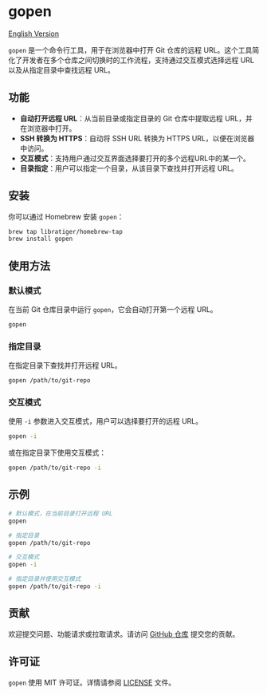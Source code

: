 # gopen

[English Version](README.md)

`gopen` 是一个命令行工具，用于在浏览器中打开 Git 仓库的远程 URL。这个工具简化了开发者在多个仓库之间切换时的工作流程，支持通过交互模式选择远程 URL 以及从指定目录中查找远程 URL。

## 功能

- **自动打开远程 URL**：从当前目录或指定目录的 Git 仓库中提取远程 URL，并在浏览器中打开。
- **SSH 转换为 HTTPS**：自动将 SSH URL 转换为 HTTPS URL，以便在浏览器中访问。
- **交互模式**：支持用户通过交互界面选择要打开的多个远程URL中的某一个。
- **目录指定**：用户可以指定一个目录，从该目录下查找并打开远程 URL。

## 安装

你可以通过 Homebrew 安装 `gopen`：

```sh
brew tap libratiger/homebrew-tap
brew install gopen
```

## 使用方法

### 默认模式

在当前 Git 仓库目录中运行 `gopen`，它会自动打开第一个远程 URL。

```sh
gopen
```

### 指定目录

在指定目录下查找并打开远程 URL。

```sh
gopen /path/to/git-repo
```

### 交互模式

使用 `-i` 参数进入交互模式，用户可以选择要打开的远程 URL。

```sh
gopen -i
```

或在指定目录下使用交互模式：

```sh
gopen /path/to/git-repo -i
```

## 示例

```sh
# 默认模式，在当前目录打开远程 URL
gopen

# 指定目录
gopen /path/to/git-repo

# 交互模式
gopen -i

# 指定目录并使用交互模式
gopen /path/to/git-repo -i
```

## 贡献

欢迎提交问题、功能请求或拉取请求。请访问 [GitHub 仓库](https://github.com/libratiger/gopen) 提交您的贡献。

## 许可证

`gopen` 使用 MIT 许可证。详情请参阅 [LICENSE](LICENSE) 文件。
